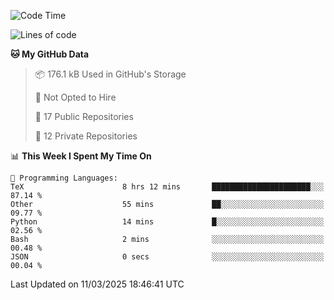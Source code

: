 <!--START_SECTION:waka-->
![Code Time](http://img.shields.io/badge/Code%20Time-1%2C077%20hrs%207%20mins-blue)

![Lines of code](https://img.shields.io/badge/From%20Hello%20World%20I%27ve%20Written-222.2%20thousand%20lines%20of%20code-blue)

**🐱 My GitHub Data** 

> 📦 176.1 kB Used in GitHub's Storage 
 > 
> 🚫 Not Opted to Hire
 > 
> 📜 17 Public Repositories 
 > 
> 🔑 12 Private Repositories 
 > 
📊 **This Week I Spent My Time On** 

```text
💬 Programming Languages: 
TeX                      8 hrs 12 mins       ██████████████████████░░░   87.14 % 
Other                    55 mins             ██░░░░░░░░░░░░░░░░░░░░░░░   09.77 % 
Python                   14 mins             █░░░░░░░░░░░░░░░░░░░░░░░░   02.56 % 
Bash                     2 mins              ░░░░░░░░░░░░░░░░░░░░░░░░░   00.48 % 
JSON                     0 secs              ░░░░░░░░░░░░░░░░░░░░░░░░░   00.04 % 
```


 Last Updated on 11/03/2025 18:46:41 UTC
<!--END_SECTION:waka-->
